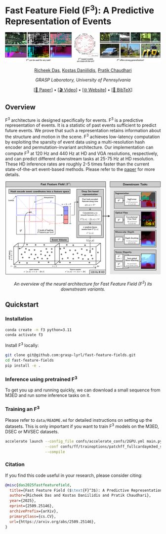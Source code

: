 # Fast Feature Field (F<sup>3</sup>): A Predictive Representation of Events

<div align="center">

![F<sup>3</sup> Logo](assets/figure1.webp)

[Richeek Das](https://www.seas.upenn.edu/~richeek/), [Kostas Daniilidis](https://www.cis.upenn.edu/~kostas/), [Pratik Chaudhari](https://pratikac.github.io/)

*GRASP Laboratory, University of Pennsylvania*

[[📜 Paper](https://arxiv.org/abs/2509.25146)] • [[🎬 Video](#)] • [[🌐 Website](https://www.seas.upenn.edu/~richeek/f3/)] • [[📖 BibTeX](#citation)]

</div>

## Overview

F<sup>3</sup> architecture is designed specifically for events. F<sup>3</sup> is a predictive representation of events. It is a statistic of past events sufficient to predict future events. We prove that such a representation retains information about the structure and motion in the scene. F<sup>3</sup> achieves low-latency computation by exploiting the sparsity of event data using a multi-resolution hash encoder and permutation-invariant architecture. Our implementation can compute F<sup>3</sup> at 120 Hz and 440 Hz at HD and VGA resolutions, respectively, and can predict different downstream tasks at 25-75 Hz at HD resolution. These HD inference rates are roughly 2-5 times faster than the current state-of-the-art event-based methods. Please refer to the [paper](https://arxiv.org/abs/2509.25146) for more details.

<div align="center">

![F3 Architecture](assets/arch.webp)

*An overview of the neural architecture for Fast Feature Field (F<sup>3</sup>) its downstream variants.*

</div>


## Quickstart

### Installation

```bash
conda create -n f3 python=3.11
conda activate f3
```

Install F<sup>3</sup> locally:

```bash
git clone git@github.com:grasp-lyrl/fast-feature-fields.git
cd fast-feature-fields
pip install -e .
```

### Inference using pretrained F<sup>3</sup>

To get you up and running quickly, we can download a small sequence from M3ED and run some inference tasks on it.

### Training an F<sup>3</sup>

Please refer to `data/README.md` for detailed instructions on setting up the datasets. This is only important if you want to train F<sup>3</sup> models on the M3ED, DSEC or MVSEC datasets.

```bash
accelerate launch --config_file confs/accelerate_confs/2GPU.yml main.py\
                  --conf confs/ff/trainoptions/patchff_fullcardaym3ed_small_20ms.yml\
                  --compile
```

### Citation

If you find this code useful in your research, please consider citing:

```bibtex
@misc{das2025fastfeaturefield,
  title={Fast Feature Field ($\text{F}^3$): A Predictive Representation of Events}, 
  author={Richeek Das and Kostas Daniilidis and Pratik Chaudhari},
  year={2025},
  eprint={2509.25146},
  archivePrefix={arXiv},
  primaryClass={cs.CV},
  url={https://arxiv.org/abs/2509.25146},
}
